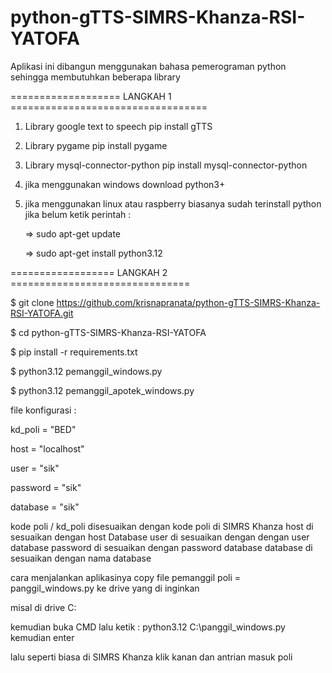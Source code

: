 # python-gTTS-SIMRS-Khanza-RSI-YATOFA
Aplikasi ini dibangun menggunakan bahasa pemerograman python sehingga membutuhkan beberapa library

=================== LANGKAH 1 ==================================

1. Library google text to speech
   pip install gTTS

2. Library pygame
   pip install pygame

3. Library mysql-connector-python
   pip install mysql-connector-python

4. jika menggunakan windows download python3+
   
5. jika menggunakan linux atau raspberry biasanya sudah terinstall python jika belum ketik perintah :

   => sudo apt-get update
   
   => sudo apt-get install python3.12

================== LANGKAH 2 ===============================

$ git clone https://github.com/krisnapranata/python-gTTS-SIMRS-Khanza-RSI-YATOFA.git

$ cd python-gTTS-SIMRS-Khanza-RSI-YATOFA

$ pip install -r requirements.txt

$ python3.12 pemanggil_windows.py <path-image> <untuk pemanggil poli>

$ python3.12 pemanggil_apotek_windows.py <path-image> <untuk pemanggil farmasi>

file konfigurasi :

kd_poli = "BED"

host = "localhost"

user = "sik"

password = "sik"

database = "sik"


kode poli / kd_poli disesuaikan dengan kode poli di SIMRS Khanza
host di sesuaikan dengan host Database
user di sesuaikan dengan dengan user database
password di sesuaikan dengan password database
database di sesuaikan dengan nama database

cara menjalankan aplikasinya copy file pemanggil poli = panggil_windows.py ke drive yang di inginkan

misal di drive C:

kemudian buka CMD lalu ketik : python3.12 C:\panggil_windows.py kemudian enter

lalu seperti biasa di SIMRS Khanza klik kanan dan antrian masuk poli
